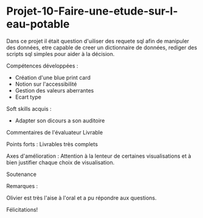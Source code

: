 # Projet-10-Faire-une-etude-sur-l-eau-potable
Dans ce projet il était question d'uiliser des requete sql afin de manipuler des données, etre capable de creer un dictionnaire de données, rediger des scripts sql simples pour aider à la décision.

Compétences développées :
- Création d'une blue print card
- Notion sur l'accessibilité
- Gestion des valeurs aberrantes
- Ecart type

Soft skills acquis :
- Adapter son dicours a son auditoire

Commentaires de l'évaluateur
Livrable

Points forts : Livrables très complets

Axes d'amélioration : Attention à la lenteur de certaines visualisations et à bien justifier chaque choix de visualisation.

Soutenance

Remarques :

Olivier est très l'aise à l'oral et a pu répondre aux questions.

Félicitations!

